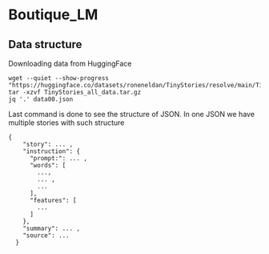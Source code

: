 # Boutique_LM

## Data structure

Downloading data from HuggingFace

```
wget --quiet --show-progress "https://huggingface.co/datasets/roneneldan/TinyStories/resolve/main/TinyStories_all_data.tar.gz"
tar -xzvf TinyStories_all_data.tar.gz
jq '.' data00.json
```

Last command is done to see the structure of JSON. In one JSON we have multiple stories with such structure

```
{
    "story": ... ,
    "instruction": {
      "prompt:": ... ,
      "words": [
        ...,
        ... ,
        ...
      ],
      "features": [
        ...
      ]
    },
    "summary": ... ,
    "source": ...
  }
```

